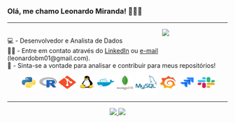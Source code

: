 ### Olá, me chamo Leonardo Miranda! 🧑🏽‍💻
<hr><img align="right" width="150" src="https://media.giphy.com/media/VekcnHOwOI5So/giphy.gif"/>
<div style="display: inline_block"><br>
💻 - Desenvolvedor e Analista de Dados <br>
🤝🏽 - Entre em contato através do <a 
href="https://www.linkedin.com/in/leonardobm01/">LinkedIn</a> ou <a href="mailto:leonardobm01@gmail.com">e-mail</a> (leonardobm01@gmail.com).<br>
🤖 - Sinta-se a vontade para analisar e contribuir para meus repositórios!
</div>

<div align="center" valign="top">
  <img align="center" alt="python" height="30" width="40" src="https://raw.githubusercontent.com/devicons/devicon/master/icons/python/python-original.svg">
  <img align="center" alt="r" height="30" width="40" src="https://raw.githubusercontent.com/devicons/devicon/master/icons/r/r-original.svg">
  <img align="center" alt="git" height="30" width="40" src="https://raw.githubusercontent.com/devicons/devicon/master/icons/git/git-original.svg">
  <img align="center" alt="linux" height="30" width="40" src="https://raw.githubusercontent.com/devicons/devicon/master/icons/linux/linux-original.svg">
  <img align="center" alt="docker" height="30" width="40" src="https://raw.githubusercontent.com/devicons/devicon/master/icons/docker/docker-plain.svg">
  <img align="center" alt="mongo" height="35" width="40" src="https://raw.githubusercontent.com/devicons/devicon/master/icons/mongodb/mongodb-original-wordmark.svg">
  <img align="center" alt="mysql" height="60" width="50" src="https://raw.githubusercontent.com/devicons/devicon/master/icons/mysql/mysql-plain-wordmark.svg">
  <img align="center" alt="mysql" height="30" width="40" src="https://raw.githubusercontent.com/devicons/devicon/master/icons/grafana/grafana-original.svg">
  <img align="center" alt="mysql" height="30" width="40" src="https://raw.githubusercontent.com/devicons/devicon/master/icons/jira/jira-original.svg">
  <img align="center" alt="mysql" height="25" width="40" src="https://raw.githubusercontent.com/devicons/devicon/master/icons/slack/slack-original.svg">
</div>

<hr>

<div align="center">
 <a href="https://github.com/leonardo-bm">
 <img height="132em" src="https://github-readme-stats.vercel.app/api?username=leonardo-bm&count_private=true&include_all_commits=true&show_icons=true&theme=github_dark&hide_border=false&show_owner=true&hide=stars,issues"/>
 <img height="132em" src="https://github-readme-stats.vercel.app/api/top-langs/?username=leonardo-bm&theme=github_dark&hide_border=false&layout=compact"/>
</div>
